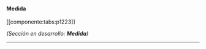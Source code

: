 #### Medida

<!--force-render-->

[[componente:tabs:p1223]]

_(Sección en desarrollo: **Medida**)_

---

